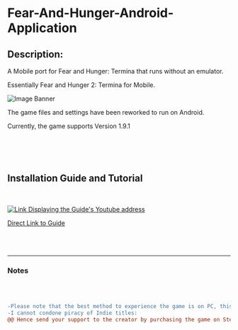 # Fear-And-Hunger-Android-Application

## **Description:**

A Mobile port for Fear and Hunger: Termina that runs without an emulator.

Essentially Fear and Hunger 2: Termina for Mobile. 
 
 


![Image Banner](https://files.catbox.moe/ie073j.png)

 
 



The game files and settings have been reworked to run on Android.

Currently, the game supports Version 1.9.1 
 <br />
 <br />
 <br />
 <br />
 <br />
## **Installation Guide and Tutorial**
<br />

[![Link Displaying the Guide's Youtube address](https://i.ytimg.com/vi/BZYVMee8U0A/hqdefault.jpg)]([http://www.youtube.com/watch?v=NqM0E9SFE6U](https://www.youtube.com/watch?v=BZYVMee8U0A) "How to play Fear and Hunger on your Phone [Guide to playing on Android without an Emulator]")

[Direct Link to Guide](https://www.youtube.com/watch?v=BZYVMee8U0A)
<br />
<br />
<br />
<br />
_____________
### Notes
<br />
<br />

```diff 
-Please note that the best method to experience the game is on PC, this is a simple, clunky emulation.
-I cannot condone piracy of Indie titles:
@@ Hence send your support to the creator by purchasing the game on Steam. @@
